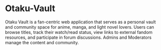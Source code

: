 # Otaku-Vault
Otaku Vault is a fan-centric web application that serves as a personal vault and community space for anime, manga, and light novel lovers. Users can browse titles, track their watch/read status, view links to external fandom resources, and participate in forum discussions. Admins and Moderators manage the content and community.

